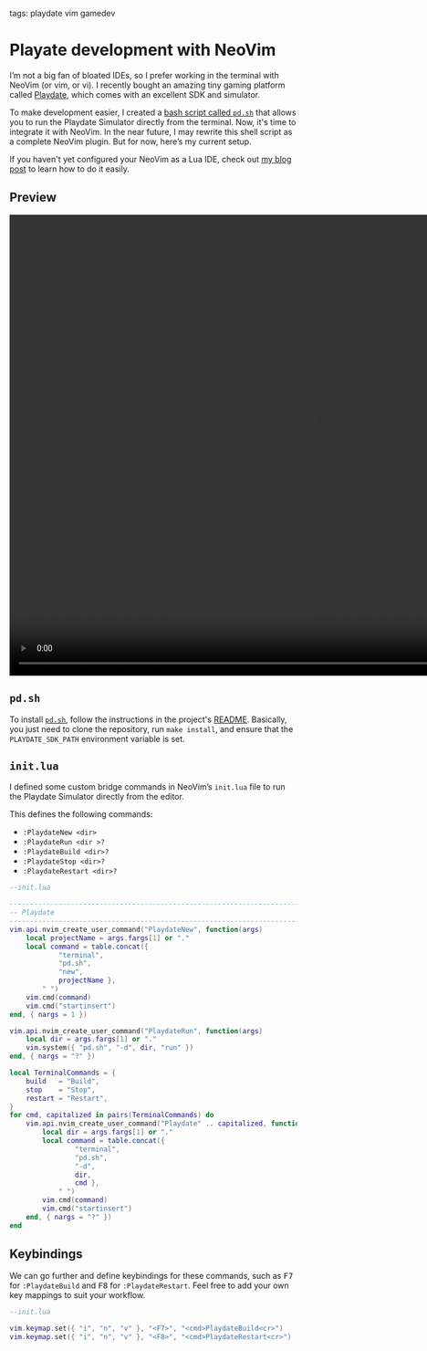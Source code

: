 <!-- Description: Playate Development with NeoVim-->

tags: playdate vim gamedev

# Playate development with NeoVim

I’m not a big fan of bloated IDEs, so I prefer working in the terminal with NeoVim (or vim, or vi). I recently bought an amazing tiny gaming platform called [Playdate](https://play.date/), which comes with an excellent SDK and simulator.

To make development easier, I created a [bash script called `pd.sh`](https://github.com/dknight/pd.sh) that allows
you to run the Playdate Simulator directly from the terminal. Now, it's time to integrate it with NeoVim. In the
near future, I may rewrite this shell script as a complete NeoVim plugin. But for now, here’s my current setup.

If you haven't yet configured your NeoVim as a Lua IDE, check out [my blog post](/post/turn-neovim-nto-lua-ide.html) to learn how to do it easily.

## Preview

<video width="1078" height="808" controls>
	<source src="/assets/video/nvim-playdate.mp4" type="video/mp4">
	Your browser does not support the video tag.
</video>

## `pd.sh`

To install [`pd.sh`](https://github.com/dknight/pd.sh), follow the instructions in the project's
[README](https://github.com/dknight/pd.sh/blob/main/README.md). Basically, you just need to clone the
repository, run `make install`, and ensure that the `PLAYDATE_SDK_PATH` environment variable is set.

## `init.lua`

I defined some custom bridge commands in NeoVim’s `init.lua` file to run the Playdate Simulator directly from the editor.

This defines the following commands:

- `:PlaydateNew <dir>`
- `:PlaydateRun <dir >?`
- `:PlaydateBuild <dir>?`
- `:PlaydateStop <dir>?`
- `:PlaydateRestart <dir>?`

```lua
--init.lua

-------------------------------------------------------------------------------
-- Playdate
-------------------------------------------------------------------------------
vim.api.nvim_create_user_command("PlaydateNew", function(args)
	local projectName = args.fargs[1] or "."
	local command = table.concat({
			"terminal",
			"pd.sh",
			"new",
			projectName },
		" ")
	vim.cmd(command)
	vim.cmd("startinsert")
end, { nargs = 1 })

vim.api.nvim_create_user_command("PlaydateRun", function(args)
	local dir = args.fargs[1] or "."
	vim.system({ "pd.sh", "-d", dir, "run" })
end, { nargs = "?" })

local TerminalCommands = {
	build   = "Build",
	stop    = "Stop",
	restart = "Restart",
}
for cmd, capitalized in pairs(TerminalCommands) do
	vim.api.nvim_create_user_command("Playdate" .. capitalized, function(args)
		local dir = args.fargs[1] or "."
		local command = table.concat({
				"terminal",
				"pd.sh",
				"-d",
				dir,
				cmd },
			" ")
		vim.cmd(command)
		vim.cmd("startinsert")
	end, { nargs = "?" })
end
```

## Keybindings

We can go further and define keybindings for these commands, such as <kbd>F7</kbd> for `:PlaydateBuild` and
<kbd>F8</kbd> for `:PlaydateRestart`. Feel free to add your own key mappings to suit your workflow.

```lua
--init.lua

vim.keymap.set({ "i", "n", "v" }, "<F7>", "<cmd>PlaydateBuild<cr>")
vim.keymap.set({ "i", "n", "v" }, "<F8>", "<cmd>PlaydateRestart<cr>")
```